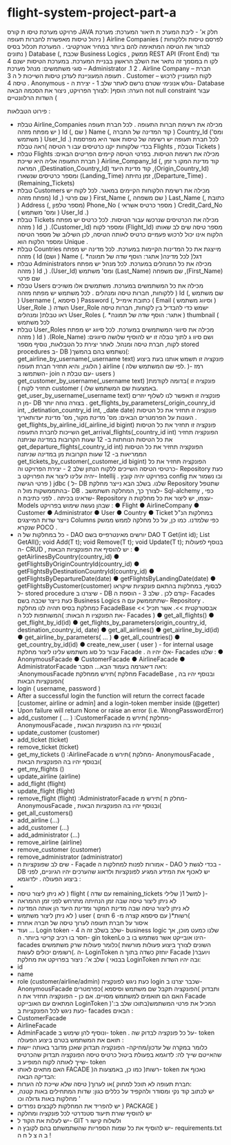 # flight-system-project-part-a
פרויקט מערכת טיסו ת
קורס JAVA
חלק א' - ליבת המערכ ת
תיאור המערכת:
מערכת ניהול טיסות מאפשרת לחברות תעופה ) Airline Companies ( לפרסם טיסות וללקוחות לבחור את
הטיסה המתאימה להם ביותר במחיר אטרקטיבי .
המערכת תכלול בסיס נתונים ) Database (, שכבת Business Logics , ממשק REST API
(Front End) וצד לקו ח
במסמך זה נתאר את השלב הראשון בבניית המערכת.
במערכת הטיסות ישנם 4 סוגי משתמשים:
מנהל מערכת – Administrator .1
2 . Airline Company – חברת תעופה המעוניינת לעדכן טיסות השייכות ל ה
3 . Customer – לקוח המעוניין לרכוש טיסה
4 . Anonymous - גולש אנונימי שטרם נרשם לאתר
שלב 1 - יצירת ה- Database
לצורך הפרויקט, ניצור את הסכמה הבאה:
)הערה: הוסף not null constraint עבור השדות
הרלוונטיים (

פירוט הטבלאות :
- טבלת Airline_Companies מכילה את רשימת חברות התעופה .
לכל חברת תעופה יש מפתח מזהה ) Id (, שם ) Name (, קוד המדינה של החברה ) Country_Id (ומס'
משתמש ) User_Id .)
לכל חברת תעופה יש רשימה של טיסות אשר היא מפרסמת בכדי שלקוחות יקנו כרטיסים עבו ר הטיסה
)ראה טבלת Flights , וטבלת Tickets )
- טבלת Flights מכילה את רשימת הטיסות. בפרטי הטיסה קיימים הפריטים הבאים: חברת
התעופה אליה היא שייכת ) Airline_Company_Id (, קוד מדינת המקו ר
זמן המראה ,(Destination_Country_Id) קוד מדינת היעד ,(Origin_Country_Id)
ומספר כרטיסים שנשארו (Landing_Time) זמן נחיתה ,(Departure_Time) .(Remaining_Tickets)
- טבלת Customers מכילה את רשימת הלקוחות הקיימים במאגר. לכל לקוח יש מפתח מזהה) Id ,)
שם פרטי ) First_Name (, שם משפחה ) Last_Name (, כתובת ) Address (, מספר
טלפון) Phone_No ( מספר כרטיס אשראי ) Credit_Card_No ( ומס' משתמש ) User_Id .)
- טבלת Tickets מכילה את הכרטיסים שנרכשו עבור הטיסות. לכל כרטיס יש מפתח מזהה ) Id ,)
.(Customer_Id) ומספר לקוח (Flight_Id) מספר טיסה
שים לב שאותו הלקוח אינו יכול לרכוש פעמיים כרטיס לאותה הטיסה, לכן השילוב של מספר הטיסה
ומספר הלקוח הוא Unique .
- טבלת Countries מייצגת את כל המדינות הקיימות במערכת. לכל מדינה יש מפתח מזהה
( Id (ושם ) Name (. *אתגר: הוסף שדה של תמונה )דגל( לכל מדינה
- טבלת Administrators מכילה את כל המנהלים במערכת. לכל מנהל יש מפתח מזהה ) Id ,)
.(User_Id) ומס' משתמש (Last_Name) שם משפחה ,(First_Name) שם פרטי
- טבלת Users מכילה את כל המשתמשים במערכת.
משתמשים אלו משויכים ללקוחות, חברות טיסה ומנהלים .
לכל משתמש יש מפתח מזהה ) Id (, שם משתמש ) Username (, סיסמא ) Password (, כתובת אימייל
( Email ( וסיווג משתמש ) User_Role .)
השדה User_Role ישמש כדי להבדיל בין לקוחות, חברות טיסה ומנהלים
)ראו טבלת User_Roles (. *אתגר: הוסף שדה של תמונה ) thumbnail ( לכל משתמש
- טבלת User_Roles מכילה את סיווגי המשתמשים במערכת. לכל סיווג יש מפתח מזהה ) Id )
.(Role_Name) ושם סיוו ג
לתוך טבלה זו יש להוסיף שלושה סיווגים: לקוח, חברת טיסה ומנהל.
לאחר יצירת כל הטבלאות, נוסיף מספר stored procedures ב- DB )נשתמש בהם בהמשך(:
get_airline_by_username(_username text) פונקציה זו תשמש אותנו בעת ביצוע הלוגין, והיא תחזיר חברת תעופה ) airline ( לפי שם המשתמש
שלה. )רמז - השתמשו ב- join עם טבלת ה- users )
get_customer_by_username(_username text) פונקציה זו )בדומה לקודמת( תחזיר לקוח ) customer ( באמצעות שם המשתמש שלו.
get_user_by_username(_username text) פונקציה זו תאפשר לנו לשלוף יוזרים מן ה- DB בצורה נוחה יותר .
get_flights_by_parameters(_origin_counry_id int, _detination_country_id int, _date date) פונקציה זו תחזיר את כל הטיסות העונות על הפרמטרים הבאים: מס' מדינת מקור, מס' מדינת
יעדותאריך .
get_flights_by_airline_id(_airline_id bigint) פונקציה זו תחזיר את כל הטיסות השייכות לחברת התעופה
get_arrival_flights(_country_id int) הפונקציה תחזיר את כל הטיסות הנוחתות ב- 12 שעות הקרובות במדינה שניתנה
get_departure_flights(_country_id int) הפונקציה תחזיר את כל הטיסות הממריאות ב- 12 שעות הקרובות מן במדינה שניתנה
get_tickets_by_customer(_customer_id bigint)
הפונקציה תחזיר את כל כרטיסי הטיסה השייכים ללקוח הנתון
שלב 2 - יצירת הפרויקט וה- Repository
כעת יהיה עלינו ליצור את הפרויקט ב- Intellij .
בפרויקט יהיה קובץ config ובו נשמור את פרטי הגישה ) jdbc ( ל- DB שלנו.
בשלב הבא נייצר מחלקת Repository שתטפל בהתממשקות מול ה- DB . לצורך כך, המחלקה
תשתמשב- Sql-alchemy , כפי שראינו בכיתה .
לפני כתיבת ה- Repository עצמו, יש ליצור את כל מחלקות ה- Models שבהן נעשה שימוש בפרויקט :
● Flight
● AirlineCompany
● Customer
● Administrator
● User
● Country
● Ticket
במחלקות הנ"ל נייצר שדות המייצגים Columns כפי שלמדנו.
כמו כן, על כל מחלקה לממש ממשק שנקרא POCO .
- כל במחלקות של ה - DAO יורשים מאינטרפייס בשם DAO<T>
T Get(int id);
List GetAll();
void Add(T t);
void Remove(T t);
void Update(T t);
בנוסף לפעולות ה- CRUD , יש להוסיף את הפונקציות הבאות :
● getAirlinesByCountry(country_id)
● getFlightsByOriginCountryId(country_id)
● getFlightsByDestinationCountryId(country_id)
● getFlightsByDepartureDate(date)
● getFlightsByLandingDate(date)
● getFlightsByCustomer(customer)
לבסוף, במחלקות בהתאם פונקציות שיקראו ל- stored procedure שיצרנו ב - DB קודם לכן .
שלב 3 - הוספת ה- Facades
כעת נייצר שכבה בשם Business Logics שתתממשק עם ה- Repository .
כמחלקת בסיס תהיה לנו מחלקת FacadeBase << אבסטרקטית >>. אשר תכיל את הפונקציו ת
הבאות: )המשותפות לכל ה- Facades )
● get_all_flights()
● get_flight_by_id(id)
● get_flights_by_parameters(origin_country_id, destination_country_id, date)
● get_all_airlines()
● get_airline_by_id(id)
● get_airline_by_parameters( … )
● get_all_countries()
● get_country_by_id(id)
● create_new_user ( user ) - for internal usage
עבור כל סוג משתמש עלינו ליצור מחלקת Facade . אלו יהיו ה- Facades שלנו :
● AnonymousFacade
● CustomerFacade
● AirlineFacade
● AdministratorFacade
ראה דיאגרמה בעמוד הבא...
הסבר:
:AnonymousFacade מחלקת
)תירש ממחלקת FacadeBase , ובנוסף יהיו בה הפונקציות הבאות(
- login ( username, password )
- After a successful login the function will return the correct facade
[customer, airline or admin] and a login-token member inside (@getter)
- Upon failure will return None or raise an error (i.e. WrongPasswordError)
- add_customer ( … )
:CustomerFacade מחלקת
)תירש מ- AnonymousFacade , ובנוסף יהיו בה הפונקציות הבאות(
- update_customer (customer)
- add_ticket (ticket)
- remove_ticket (ticket)
- get_my_tickets ()
:AirlineFacade מחלקת
)תירש מ- AnonymousFacade , ובנוסף יהיו בה הפונקציות הבאות(
- get_my_flights ()
- update_airline (airline)
- add_flight (flight)
- update_flight (flight)
- remove_flight (flight)
:AdministratorFacade מחלק ת
)תירש מ- AnonymousFacade , ובנוסף יהיו בה הפונקציות הבאות(
- get_all_customers()
- add_airline (...)
- add_customer (...)
- add_administrator (...)
- remove_airline (airline)
- remove_customer (customer)
- remove_administrator (administrator)
- שים לב שפונקציות ה - Façade אמורות לפנות למחלקות ה - DAO בכדי לגשת ל - DB
יש לאכוף את המידע המגיע לפונקציות ולדאוג שהערכים יהיו הגיוניים, לפני ביצוע הפעולה .
ילדוגמא
:
-
- לא ניתן ליצור טיסה ) flight ( עם שדה remaining_tickets שלילי )למשל 1 )-
- לא ניתן ליצור טיסה שבה זמן הנחיתה מתרחש לפני זמן ההמראה
- לא ניתן ליצור טיסה שבה מדינת המקור ומדינת היעד הן אותה המדינה
- לא ניתן ליצור משתמש ) user ( עם סיסמא קצרה מ- 6 תווים )*רשות(
- איסור על חברת תעופה לערוך טיסה של חברה אחרת
- ועוד …
Login token - 4 שלב
בשלב זה ה- business logic שלנו כמעט מוכן, אך חסר בו רכיב קריטי ביותר.
ה- gin tokenLo הינו אובייקט אשר נשתמש בו ב- facades השונים לצורך ביצוע
פעולות מורשות )כלומר פעולות שרק משתמשים רשומים יכולים לעשות(.
ה- LoginToken יוחזק כשדה בתוך ה Facade )ויועבר בבנאי )
שלב א':
ניצור בפרויקט את מחלקת LoginToken ובה יהיו השדות:
- id
- name
- role (customer/airline/admin)
כעת ניגש לפונקציה login שכבר יצרנו ב- AnonymousFacade
הפונקציה תקבל שם משתמש וסיסמא )כפרמטרים( ותבדוק האם הם תואמים למשתמש מסויים. אם כן -
הפונקציה תחזיר את ה Facade המתאים עם האובייקט LoginToken )המכיל את פרטי
המשתמש(בתוכו
שלב ב:'
כעת ניגש לכל הפונקציות ב- facades הבאים :
- CustomerFacade
- AirlineFacade
- AdminFacade
ונוסיף להן שימוש ב- token .
על כל פונקציה לבדוק שה- token תואם את המשתמש בטרם ביצוע הפעולה :
- כלומר במקרה של עדכון/מחיקה- הפונקציה תבדוק שאכן מדובר באותה יישות שהאייטם שייך
לה: לדוגמא בפעולת ביטול כרטיס טיסה הפונקציה תבדוק שהכרטיס שייך לאותה לקוח
המופיע ב- token
- האם מתאים לאותו FACADE )רשות(
כמו כן, באמצעות ה- token נאכוף את הבדיקה הבאה:
- חברת תעופה לא תוכל למחוק )או לערוך( טיסה שלא שייכת לה
הערות:
- יש לכתוב קוד נקי ומסודר ולהקפיד על כללים כגון: שדות המתחילים באות קטנה, מחלקות באות
גדולה וכו '
- יש להפריד את המחלקות לקבצים נפרדים ) PACKAGE )
- יש להוסיף שורת תיעוד סטנדרטי לכל פונקציה ומחלקה
- יש לעלות את הקוד ל- GIT ולשלוח קישו ר
- יש להוסיף את כל שמות הספריות שהשתמשתם בהם לקובץ ה- requirements.txt
ב ה צ ל ח ה !
